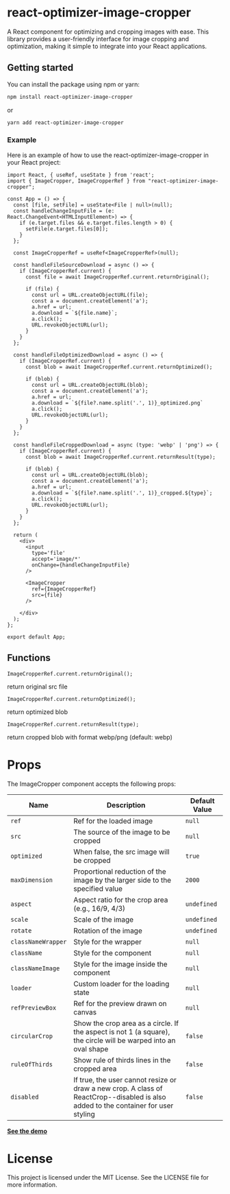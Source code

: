 # react-optimizer-image-cropper

A React component for optimizing and cropping images with ease. This library provides a user-friendly interface for image cropping and optimization, making it simple to integrate into your React applications.

## Getting started

You can install the package using npm or yarn:
```bash
npm install react-optimizer-image-cropper
```
or
```bash
yarn add react-optimizer-image-cropper
```

### Example

Here is an example of how to use the react-optimizer-image-cropper in your React project:

```tsx
import React, { useRef, useState } from 'react';
import { ImageCropper, ImageCropperRef } from "react-optimizer-image-cropper";

const App = () => {
  const [file, setFile] = useState<File | null>(null);
  const handleChangeInputFile = (e: React.ChangeEvent<HTMLInputElement>) => {
    if (e.target.files && e.target.files.length > 0) {
      setFile(e.target.files[0]);
    }
  };

  const ImageCropperRef = useRef<ImageCropperRef>(null);

  const handleFileSourceDownload = async () => {
    if (ImageCropperRef.current) {
      const file = await ImageCropperRef.current.returnOriginal();

      if (file) {
        const url = URL.createObjectURL(file);
        const a = document.createElement('a');
        a.href = url;
        a.download = `${file.name}`;
        a.click();
        URL.revokeObjectURL(url);
      }
    }
  };

  const handleFileOptimizedDownload = async () => {
    if (ImageCropperRef.current) {
      const blob = await ImageCropperRef.current.returnOptimized();

      if (blob) {
        const url = URL.createObjectURL(blob);
        const a = document.createElement('a');
        a.href = url;
        a.download = `${file?.name.split('.', 1)}_optimized.png`
        a.click();
        URL.revokeObjectURL(url);
      }
    }
  };

  const handleFileCroppedDownload = async (type: 'webp' | 'png') => {
    if (ImageCropperRef.current) {
      const blob = await ImageCropperRef.current.returnResult(type);

      if (blob) {
        const url = URL.createObjectURL(blob);
        const a = document.createElement('a');
        a.href = url;
        a.download = `${file?.name.split('.', 1)}_cropped.${type}`;
        a.click();
        URL.revokeObjectURL(url);
      }
    }
  };
  
  return (
    <div>
      <input
        type='file'
        accept='image/*'
        onChange={handleChangeInputFile}
      />

      <ImageCropper
        ref={ImageCropperRef}
        src={file}
      />

    </div>
  );
};

export default App;
```
## Functions

```tsx
ImageCropperRef.current.returnOriginal();
```
return original src file

```tsx
ImageCropperRef.current.returnOptimized();
```
return optimized blob

```tsx
ImageCropperRef.current.returnResult(type);
```
return cropped blob with format webp/png (default: webp)

# Props

The ImageCropper component accepts the following props:

| Name                | Description                                                                                     | Default Value |
|---------------------|-------------------------------------------------------------------------------------------------|---------------|
| `ref`               | Ref for the loaded image                                                                        | `null`        |
| `src`               | The source of the image to be cropped                                                           | `null`        |
| `optimized`         | When false, the src image will be cropped                                                       | `true`        |
| `maxDimension`      | Proportional reduction of the image by the larger side to the specified value                   | `2000`        |
| `aspect`            | Aspect ratio for the crop area (e.g., 16/9, 4/3)                                                | `undefined`   |
| `scale`             | Scale of the image                                                                              | `undefined`   |
| `rotate`            | Rotation of the image                                                                           | `undefined`   |
| `classNameWrapper`  | Style for the wrapper                                                                           | `null`        |
| `className`         | Style for the component                                                                         | `null`        |
| `classNameImage`    | Style for the image inside the component                                                        | `null`        |
| `loader`            | Custom loader for the loading state                                                             | `null`        |
| `refPreviewBox`     | Ref for the preview drawn on canvas                                                             | `null`        |
| `circularCrop`      | Show the crop area as a circle. If the aspect is not 1 (a square), the circle will be warped into an oval shape | `false`       |
| `ruleOfThirds`      | Show rule of thirds lines in the cropped area                                                   | `false`       |
| `disabled`          | If true, the user cannot resize or draw a new crop. A class of ReactCrop--disabled is also added to the container for user styling | `false`       |

**[See the demo](https://yrgn.ru/cropper)**

# License

This project is licensed under the MIT License. See the LICENSE file for more information.

